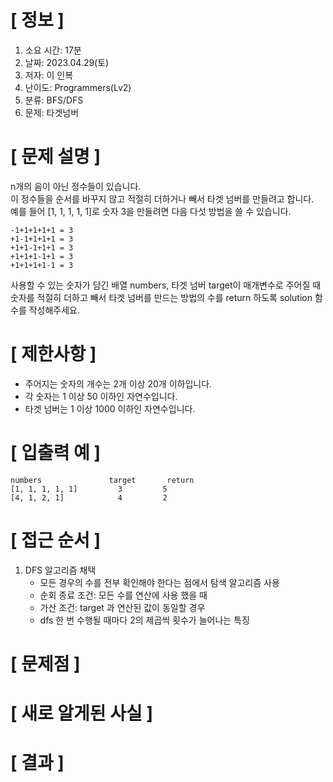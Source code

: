 # **[ 정보 ]**
1. 소요 시간: 17분
2. 날짜: 2023.04.29(토)
3. 저자: 이 인복
4. 난이도: Programmers(Lv2)
5. 분류: BFS/DFS  
6. 문제: 타겟넘버

# **[ 문제 설명 ]**
n개의 음이 아닌 정수들이 있습니다.   
이 정수들을 순서를 바꾸지 않고 적절히 더하거나 빼서 타겟 넘버를 만들려고 합니다.   
예를 들어 [1, 1, 1, 1, 1]로 숫자 3을 만들려면 다음 다섯 방법을 쓸 수 있습니다.

    -1+1+1+1+1 = 3
    +1-1+1+1+1 = 3
    +1+1-1+1+1 = 3
    +1+1+1-1+1 = 3
    +1+1+1+1-1 = 3

사용할 수 있는 숫자가 담긴 배열 numbers, 타겟 넘버 target이 매개변수로 주어질 때 숫자를 적절히 더하고 빼서 타겟 넘버를 만드는 방법의 수를 return 하도록 solution 함수를 작성해주세요.

# **[ 제한사항 ]**
- 주어지는 숫자의 개수는 2개 이상 20개 이하입니다.
- 각 숫자는 1 이상 50 이하인 자연수입니다.
- 타겟 넘버는 1 이상 1000 이하인 자연수입니다.

# **[ 입출력 예 ]**
    numbers	              target	   return
    [1, 1, 1, 1, 1]	        3	      5
    [4, 1, 2, 1]	        4	      2

# **[ 접근 순서 ]**
1. DFS 알고리즘 채택
    - 모든 경우의 수를 전부 확인해야 한다는 점에서 탐색 알고리즘 사용
    - 순회 종료 조건: 모든 수를 연산에 사용 했을 때
    - 가산 조건: target 과 연산된 값이 동일할 경우
    - dfs 한 번 수행될 때마다 2의 제곱씩 횟수가 늘어나는 특징
    
# **[ 문제점 ]**

# **[ 새로 알게된 사실 ]**

# **[ 결과 ]**
